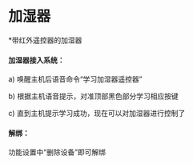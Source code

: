 # 加湿器

*带红外遥控器的加湿器

#### 加湿器接入系统：

a) 唤醒主机后语音命令“学习加湿器遥控器”

b) 根据主机语音提示，对准顶部黑色部分学习相应按键

c) 直到主机提示学习成功，现在可以对加湿器进行控制了



#### 解绑：

功能设置中“删除设备”即可解绑

